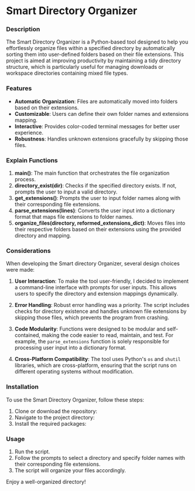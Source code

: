 # Smart Directory Organizer

### Description

The Smart Directory Organizer is a Python-based tool designed to help you effortlessly organize files within a specified directory by automatically sorting them into user-defined folders based on their file extensions. This project is aimed at improving productivity by maintaining a tidy directory structure, which is particularly useful for managing downloads or workspace directories containing mixed file types.

### Features

- **Automatic Organization**: Files are automatically moved into folders based on their extensions.
- **Customizable**: Users can define their own folder names and extensions mapping.
- **Interactive**: Provides color-coded terminal messages for better user experience.
- **Robustness**: Handles unknown extensions gracefully by skipping those files.

### Explain Functions

1. **main()**: The main function that orchestrates the file organization process.
2. **directory_exist(dir)**: Checks if the specified directory exists. If not, prompts the user to input a valid directory.
3. **get_extensions()**: Prompts the user to input folder names along with their corresponding file extensions.
4. **parse_extensions(lines)**: Converts the user input into a dictionary format that maps file extensions to folder names.
5. **organize_files(directory, reformed_extensions_dict)**: Moves files into their respective folders based on their extensions using the provided directory and mapping.

### Considerations

When developing the Smart directory Organizer, several design choices were made:

1. **User Interaction**: To make the tool user-friendly, I decided to implement a command-line interface with prompts for user inputs. This allows users to specify the directory and extension mappings dynamically.

2. **Error Handling**: Robust error handling was a priority. The script includes checks for directory existence and handles unknown file extensions by skipping those files, which prevents the program from crashing.

3. **Code Modularity**: Functions were designed to be modular and self-contained, making the code easier to read, maintain, and test. For example, the `parse_extensions` function is solely responsible for processing user input into a dictionary format.

4. **Cross-Platform Compatibility**: The tool uses Python's `os` and `shutil` libraries, which are cross-platform, ensuring that the script runs on different operating systems without modification.

### Installation

To use the Smart Directory Organizer, follow these steps:

1. Clone or download the repository:
2. Navigate to the project directory:
3. Install the required packages:

### Usage

1. Run the script.
2. Follow the prompts to select a directory and specify folder names with their corresponding file extensions.
3. The script will organize your files accordingly.

Enjoy a well-organized directory!
